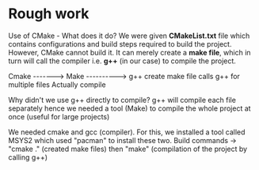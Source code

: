 # Rough work
Use of CMake - What does it do? 
We were given **CMakeList.txt** file which contains configurations and build steps required to build the project. However, CMake cannot build it. It can merely create a **make file**, which in turn will call the compiler i.e. **g++** (in our case) to compile the project.

Cmake 	------->	    Make           ----------> 	            	g++
	create make file		   calls g++ for multiple files		   Actually compile

Why didn't we use g++ directly to compile?
g++ will compile each file separately hence we needed a tool (Make) to compile the whole project at once (useful for large projects)

We needed cmake and gcc (compiler). For this, we installed a tool called MSYS2 which used "pacman" to install these two. 
Build commands -> "cmake ." (created make files) then "make" (compilation of the project by calling g++)
